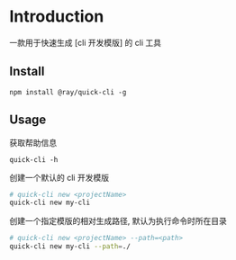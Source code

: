 # Introduction
一款用于快速生成 [cli 开发模版] 的 cli 工具

## Install
```
npm install @ray/quick-cli -g
```

## Usage
获取帮助信息
```
quick-cli -h
```
创建一个默认的 cli 开发模版
```sh
# quick-cli new <projectName>
quick-cli new my-cli
```
创建一个指定模版的相对生成路径, 默认为执行命令时所在目录
```sh
# quick-cli new <projectName> --path=<path>
quick-cli new my-cli --path=./
```